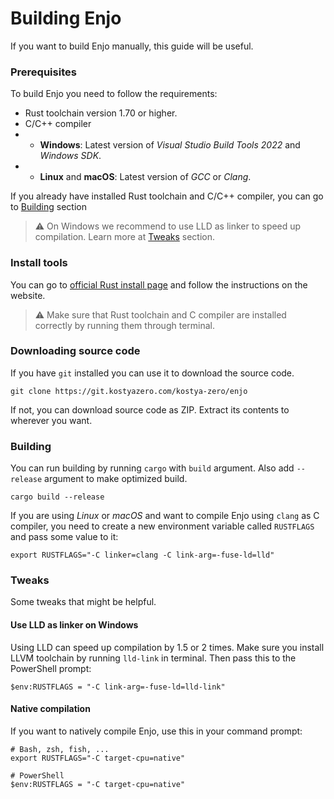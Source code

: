 # Building Enjo

If you want to build Enjo manually, this guide will be useful.

### Prerequisites

To build Enjo you need to follow the requirements:

- Rust toolchain version 1.70 or higher.
- C/C++ compiler
- - **Windows**: Latest version of *Visual Studio Build Tools 2022* and *Windows SDK*.
- - **Linux** and **macOS**: Latest version of *GCC* or *Clang*.

If you already have installed Rust toolchain and C/C++ compiler, you can go to [Building](#building) section

> ⚠️ On Windows we recommend to use LLD as linker to speed up compilation. Learn more at [Tweaks](#tweaks) section.

### Install tools

You can go to [official Rust install page](https://www.rust-lang.org/tools/install) and follow the instructions on the website.

> ⚠️ Make sure that Rust toolchain and C compiler are installed correctly by running them through terminal.

### Downloading source code

If you have `git` installed you can use it to download the source code.

```shell
git clone https://git.kostyazero.com/kostya-zero/enjo
```

If not, you can download source code as ZIP. Extract its contents to wherever you want.

### Building

You can run building by running `cargo` with `build` argument. Also add `--release` argument to make optimized build.

```shell
cargo build --release
```

If you are using *Linux* or *macOS* and want to compile Enjo using `clang` as C compiler, you need to create a new environment variable called `RUSTFLAGS` and pass some value to it:

```shell
export RUSTFLAGS="-C linker=clang -C link-arg=-fuse-ld=lld"
```

### Tweaks

Some tweaks that might be helpful.

#### Use LLD as linker on Windows

Using LLD can speed up compilation by 1.5 or 2 times. Make sure you install LLVM toolchain by running `lld-link` in terminal. Then pass this to the PowerShell prompt:

```pwsh
$env:RUSTFLAGS = "-C link-arg=-fuse-ld=lld-link"
```

#### Native compilation

If you want to natively compile Enjo, use this in your command prompt:

```shell
# Bash, zsh, fish, ...
export RUSTFLAGS="-C target-cpu=native"

# PowerShell
$env:RUSTFLAGS = "-C target-cpu=native"
```